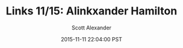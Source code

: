 ---
layout: podcast
title: "Links 11/15: Alinkxander Hamilton"
author: Scott Alexander
description: https://slatestarcodex.com/2015/11/11/links-1115-alinkxander-hamilton/
date: 2015-11-11 22:04:00 PST
length: 2330805
duration: 583
guid: links-1115-alinkxander-hamilton
---